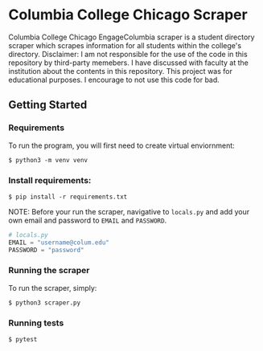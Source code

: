 # Columbia College Chicago Scraper

Columbia College Chicago EngageColumbia scraper is a student directory scraper which scrapes information for all students within the college's directory. Disclaimer: I am not responsible for the use of the code in this repository by third-party memebers. I have discussed with faculty at the institution about the contents in this repository. This project was for educational purposes. I encourage to not use this code for bad.

## Getting Started

### Requirements

To run the program, you will first need to create virtual enviornment:

```console
$ python3 -m venv venv
```

### Install requirements:

```console
$ pip install -r requirements.txt
```

NOTE: Before your run the scraper, navigative to `locals.py` and add your own email and password to `EMAIL` and `PASSWORD`.

```python
# locals.py
EMAIL = "username@colum.edu"
PASSWORD = "password"
```

### Running the scraper

To run the scraper, simply:

```console
$ python3 scraper.py
```

### Running tests

```console
$ pytest
```

